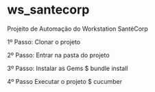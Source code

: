 # ws_santecorp
Projeito de Automação do Workstation SantéCorp

1º Passo:
Clonar o projeto

2º Passo:
Entrar na pasta do projeto

3º Passo:
Instalar as Gems
$ bundle install

4º Passo
Executar o projeto
$ cucumber

